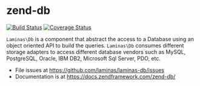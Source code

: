 # zend-db

[![Build Status](https://secure.travis-ci.org/laminas/laminas-db.svg?branch=master)](https://secure.travis-ci.org/laminas/laminas-db)
[![Coverage Status](https://coveralls.io/repos/github/laminas/laminas-db/badge.svg?branch=master)](https://coveralls.io/github/laminas/laminas-db?branch=master)

`Laminas\Db` is a component that abstract the access to a Database using an object
oriented API to build the queries. `Laminas\Db` consumes different storage adapters
to access different database vendors such as MySQL, PostgreSQL, Oracle, IBM DB2,
Microsoft Sql Server, PDO, etc.

- File issues at https://github.com/laminas/laminas-db/issues
- Documentation is at https://docs.zendframework.com/zend-db/
